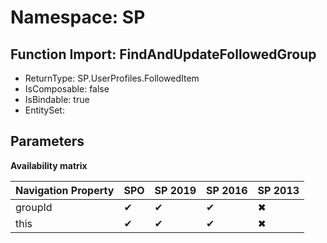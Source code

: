 # Namespace: SP

## Function Import: FindAndUpdateFollowedGroup

- ReturnType: SP.UserProfiles.FollowedItem
- IsComposable: false
- IsBindable: true
- EntitySet: 

## Parameters

**Availability matrix**

Navigation Property | SPO | SP 2019 | SP 2016 | SP 2013
----------|-----|---------|---------|--------
groupId | ✔ | ✔ | ✔ | ✖
this | ✔ | ✔ | ✔ | ✖
